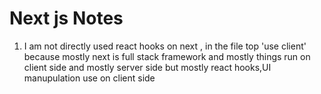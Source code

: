 <h1> Next js Notes</h1>

1. I am not directly used react hooks on next , in the file top 'use client' because mostly next is full stack framework  and mostly things run on client side and mostly server side but mostly react hooks,UI manupulation use on client side
